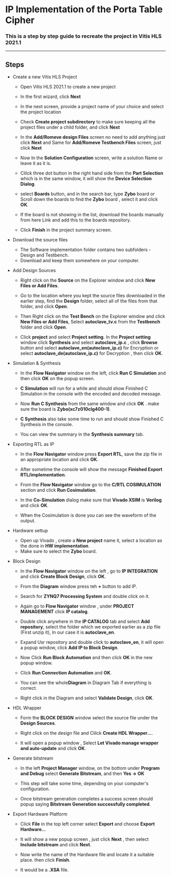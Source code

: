 
# IP Implementation of the Porta Table Cipher


### This is a step by step guide to recreate the project in Vitis HLS 2021.1
---




## Steps

- Create a new Vitis HLS Project

  - Open Vitis HLS 2021.1 to create a new project
  - In the first wizard, click **Next**
  - In the next screen, provide a project name of your choice and select the project location
  - Check **Create project subdirectory** to make sure keeping all the project files under a child folder, and click **Next**
  - In the **Add/Romeve design Files** screen no need to add anything just click **Next** and Same for **Add/Romeve Testbench Files** screen, just click **Next**
  - Now In the **Solution Configuration** screen, write a solution Name or leave it as it is.
  
  - Clilck three dot button in the right hand side from the **Part Selection** which is in the same window, it will show the **Device Selection Dialog**.
  - select **Boards** button, and in the search bar, type **Zybo** board or Scroll down the boards to find the  **Zybo** board , select it and click **OK**.
  - If the board is not showing in the list, download the boards manually from here Link and add this to the boards repository.
  - Click **Finish** in the project summary screen.

- Download the source files

  - The Software implementation folder contains two subfolders - Design and Testbench. 
  - Download and keep them somewhere on your computer.

- Add Design Sources
  
  - Right click on the **Source** on the Explorer window and click **New Files or Add Files**.

  - Go to the location where you kept the source files downloaded in the earlier step, find the **Design** folder, select all of the files from that folder, and click **Open**. 

  - Then Right click on the **Test Bench** on the Explorer window and click **New Files or Add Files**, Select **autoclave_tv.c** from the **Testbench** folder and click **Open**.

  - Click **project** and select **Project setting**. In the **Project setting** window click **Synthesis** and select **autoclave_ip.c** , click **Browse** button and select **autoclave_en(autoclave_ip.c)** for Encryption or select **autoclave_de(autoclave_ip.c)** for Decryption , then click **OK**.

- Simulation & Synthesis

  - In the **Flow Navigator** window on the left, click **Run C Simulation** and then click **OK** on the popup screen.

  - **C Simulation** will run for a while and should show Finished C Simulation in the console with the encoded and decoded message.

  - Now **Run C Synthesis** from the same window and click **OK** . make sure the board is **Zybo(xc7z010clg400-1)**.

  - **C Synthesis** also take some time to run and should show Finished C Synthesis in the console.

  - You can view the summary in the **Synthesis summary** tab.

- Exporting RTL as IP 
  - In the **Flow Navigator** window press **Export RTL**, save the zip file in an appropriate location and click **OK**.

  - After sometime the console will show the message **Finished Export RTL/implementation**.
  
  - From the **Flow Navigator** window go to the **C/RTL COSIMULATION** section and click **Run Cosimulation**.

  - In the **Co-Simulation** dialog make sure that **Vivado XSIM** is **Verilog** and click **OK**.
  - When the Cosimulation is done you can see the waveform of the output.

- Hardware settup 
  - Open up Vivado , create a **New project** name it, select a location as the done in **HW implementation**.
  - Make sure to select the **Zybo** board.

- Block Design
  - In the **Flow Navigator** window on the left , go to **IP INTEGRATION** and click **Create Block Design**, click **OK**.
  - From the **Diagram** window  press teh **+** button  to add IP.

  - Search for **ZYNQ7 Processing System** and double click on it.

  - Again go to **Flow Navigator** window , under **PROJECT MANAGEMENT** click **IP catalog**.
  - Double click anywhere in the **IP CATALOG** tab  and select **Add repository**, select the folder which we exported earlier as a zip file (First unzip it), In our case it is **autoclave_en**.
  - Expand Usr repository and double click to **autoclave_en**, it will open a popup window, click **Add IP to Block Design**.
  - Now Click **Run Block Automation** and then click **OK** in the new popup window.
  - Click **Run Connection Automation** and **OK**. 
  - You can see the whole**Diagram** in Diagram Tab if everything is correct.
  - Right click in the Diagram and select **Validate Design**, click **OK**.

- HDL Wrapper
  - Form the **BLOCK DESIGN** window select the source file under the **Design Sources**.

  - Right click on the design file and Clilck **Create HDL Wrapper...**.

  - It will open a popup window , Select **Let Vivado manage wrapper and auto-update** and click **OK**.


- Generate bitstream

  - In the left **Project Manager** window, on the bottom under **Program and Debug** select **Generate Bitstream**, and then **Yes -> OK**
  - This step will take some time, depending on your computer's configuration.

  - Once bitstream generation completes a success screen should popup saying **Bitstream Generation successfully completed**.
  
- Export Hardware Platform

  - Click **File** in the top left corner select **Export** and choose **Export Hardware..**.

  - It will show a new popup screen , just click **Next** , then select **Include bitstream** and click **Next**.

  - Now write the name of the Hardware file and locate it a suitable place. then click **Finish**.
  - It would be a **.XSA** file.





